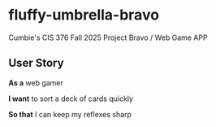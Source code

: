 # fluffy-umbrella-bravo
Cumbie's CIS 376 Fall 2025 Project Bravo / Web Game APP 


## User Story

**As a** web gamer

**I want** to sort a deck of cards quickly

**So that** I can keep my reflexes sharp 
